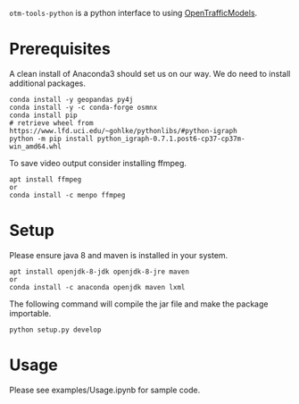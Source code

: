 `otm-tools-python` is a python interface to using [OpenTrafficModels](http://github.com/ggomes/otm-sim).

# Prerequisites
A clean install of Anaconda3 should set us on our way. We do need to install additional packages.
```
conda install -y geopandas py4j
conda install -y -c conda-forge osmnx
conda install pip
# retrieve wheel from https://www.lfd.uci.edu/~gohlke/pythonlibs/#python-igraph
python -m pip install python_igraph-0.7.1.post6-cp37-cp37m-win_amd64.whl
```
To save video output consider installing ffmpeg.
```
apt install ffmpeg
or
conda install -c menpo ffmpeg
```
# Setup
Please ensure java 8 and maven is installed in your system.
```
apt install openjdk-8-jdk openjdk-8-jre maven
or
conda install -c anaconda openjdk maven lxml
```

The following command will compile the jar file and make the package importable.
```
python setup.py develop
```

# Usage
Please see examples/Usage.ipynb for sample code.
